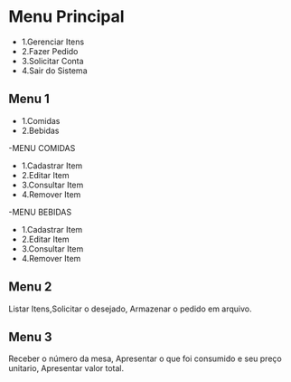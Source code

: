 Menu Principal
======
* 1.Gerenciar Itens
* 2.Fazer Pedido
* 3.Solicitar Conta
* 4.Sair do Sistema

Menu 1
------
* 1.Comidas
* 2.Bebidas

-MENU COMIDAS
* 1.Cadastrar Item
* 2.Editar Item
* 3.Consultar Item
* 4.Remover Item

-MENU BEBIDAS
* 1.Cadastrar Item
* 2.Editar Item
* 3.Consultar Item
* 4.Remover Item

Menu 2
------
Listar Itens,Solicitar o desejado, Armazenar o pedido em arquivo.

Menu 3
------
Receber o número da mesa, Apresentar o que foi consumido e seu preço unitario, Apresentar valor total.
